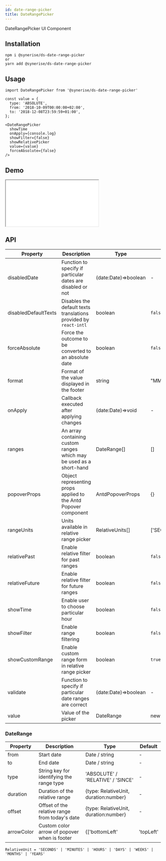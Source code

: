 ```yaml
---
id: date-range-picker
title: DateRangePicker
---
```


DateRangePicker UI Component

## Installation

```
npm i @synerise/ds-date-range-picker
or
yarn add @synerise/ds-date-range-picker
```

## Usage

```
import DateRangePicker from '@synerise/ds-date-range-picker'

const value = {
  type: 'ABSOLUTE',
  from: '2018-10-09T00:00:00+02:00',
  to: '2018-12-08T23:59:59+01:00',
};

<DateRangePicker
  showTime
  onApply={console.log}
  showFilter={false}
  showRelativePicker
  value={value}
  forceAbsolute={false}
/>

```

## Demo

<iframe src="/storybook-static/iframe.html?id=components-date-range-picker--default"></iframe>

## API

| Property             | Description                                                         | Type                 | Default                                                       |
| -------------------- | ------------------------------------------------------------------- | -------------------- | ------------------------------------------------------------- |
| disabledDate         | Function to specify if particular dates are disabled or not         | (date:Date)=>boolean | -                                                             |
| disabledDefaultTexts | Disables the default texts translations provided by `react-intl`    | boolean              | `false`                                                       |
| forceAbsolute        | Force the outcome to be converted to an absolute date               | boolean              | `false`                                                       |
| format               | Format of the value displayed in the footer                         | string               | "MMM D, YYYY"                                                 |
| onApply              | Callback executed after applying changes                            | (date:Date)=>void    | -                                                             |
| ranges               | An array containing custom ranges which may be used as a short-hand | DateRange[]          | []                                                            |
| popoverProps         | Object representing props applied to the Antd Popover component     | AntdPopoverProps     | {}                                                            |
| rangeUnits           | Units available in relative range picker                            | RelativeUnits[]      | ['SECONDS','MINUTES','HOURS','DAYS','WEEKS','MONTHS','YEARS'] |
| relativePast         | Enable relative filter for past ranges                              | boolean              | `false`                                                       |
| relativeFuture       | Enable relative filter for future ranges                            | boolean              | `false`                                                       |
| showTime             | Enable user to choose particular hour                               | boolean              | `false`                                                       |
| showFilter           | Enable range filtering                                              | boolean              | `false`                                                       |
| showCustomRange      | Enable custom range form in relative range picker                   | boolean              | `true`                                                       |
| validate             | Function to specify if particular date ranges are correct           | (date:Date)=>boolean | -                                                             |
| value                | Value of the picker                                                 | DateRange            | new Date()                                                    |

### DateRange

| Property   | Description                                    | Type                                                                                                           | Default |
| -----------| ---------------------------------------------- | -------------------------------------------------------------------------------------------------------------- | ------- |
| from       | Start date                                     | Date / string                                                                                                  | -       |
| to         | End date                                       | Date / string                                                                                                  | -       |
| type       | String key for identifying the range type      | 'ABSOLUTE' / 'RELATIVE' / 'SINCE'                                                                              | -       |
| duration   | Duration of the relative range                 | {type: RelativeUnit, duration:number}                                                                          | -       |
| offset     | Offset of the relative range from today's date | {type: RelativeUnit, duration:number}                                                                          | -       |
| arrowColor | Custom color arrow of popover when is footer   | {['bottomLeft' | 'topLeft' | 'anyOtherPlacement']: 'white' | 'grey' | anyPaletteColorToken}                    | -       |


`RelativeUnit = 'SECONDS' | 'MINUTES' | 'HOURS' | 'DAYS' | 'WEEKS' | 'MONTHS' | 'YEARS'`
